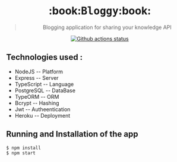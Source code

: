 <h1 align="center">:book:<tt>Bloggy</tt>:book:</h1>

<blockquote align="center">Blogging application for sharing your knowledge API</blockquote>

<p align="center"><a href="https://github.com/real-world-system-design/Blogging_Node_PG"><img alt="Github actions status" src="https://github.com/real-world-system-design/Blogging_Node_PG/actions/workflows/node.js.yml/badge.svg" /></a></p>

## Technologies used :
* NodeJS     -- Platform
* Express    -- Server
* TypeScript -- Language
* PostgreSQL -- DataBase
* TypeORM    -- ORM
* Bcrypt     -- Hashing
* Jwt        -- Autheentication
* Heroku     -- Deployment

## Running and Installation of the app

```bash
$ npm install
$ npm start
```
